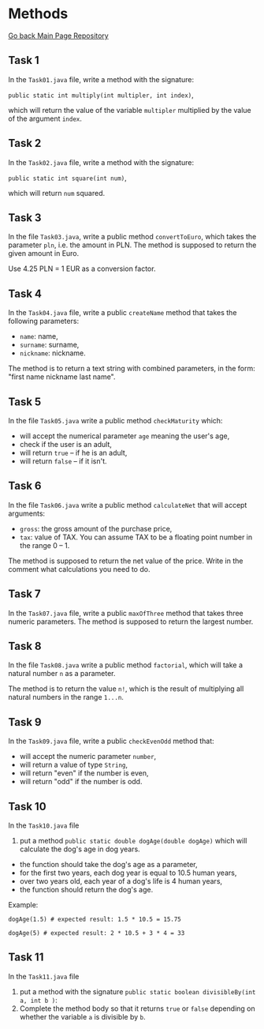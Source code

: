 # Methods
<a href="https://github.com/grzesiek-worek/Java-Basics">Go back Main Page Repository</a>

## Task 1

In the `Task01.java` file, write a method with the signature:

`public static int multiply(int multipler, int index)`,

which will return the value of the variable `multipler` multiplied by the value of the argument `index`.

## Task 2

In the `Task02.java` file, write a method with the signature:

`public static int square(int num)`,

which will return `num` squared.

## Task 3

In the file `Task03.java`, write a public method `convertToEuro`, which takes the parameter `pln`, i.e. the amount in PLN.
The method is supposed to return the given amount in Euro.

Use 4.25 PLN = 1 EUR as a conversion factor.

## Task 4

In the `Task04.java` file, write a public `createName` method that takes the following parameters:

* `name`: name,
* `surname`: surname,
* `nickname`: nickname.

The method is to return a text string with combined parameters, in the form: "first name nickname last name".

## Task 5

In the file `Task05.java` write a public method `checkMaturity` which:

* will accept the numerical parameter `age` meaning the user's age,
* check if the user is an adult,
* will return `true` &ndash; if he is an adult,
* will return `false` &ndash; if it isn't.

## Task 6

In the file `Task06.java` write a public method `calculateNet` that will accept arguments:

* `gross`: the gross amount of the purchase price,
* `tax`: value of TAX. You can assume TAX to be a floating point number in the range 0 &ndash; 1.

The method is supposed to return the net value of the price. Write in the comment what calculations you need to do.

## Task 7

In the `Task07.java` file, write a public `maxOfThree` method that takes three numeric parameters. The method is supposed to return the largest number.

## Task 8

In the file `Task08.java` write a public method `factorial`,
which will take a natural number `n` as a parameter.

The method is to return the value `n!`, which is the result of multiplying all natural numbers in the range `1...n`.

## Task 9

In the `Task09.java` file, write a public `checkEvenOdd` method that:

* will accept the numeric parameter `number`,
* will return a value of type `String`,
* will return "even" if the number is even,
* will return "odd" if the number is odd.

## Task 10

In the `Task10.java` file

1. put a method `public static double dogAge(double dogAge)` which will calculate the dog's age in dog years.
* the function should take the dog's age as a parameter,
* for the first two years, each dog year is equal to 10.5 human years,
* over two years old, each year of a dog's life is 4 human years,
* the function should return the dog's age.

Example:
```
dogAge(1.5) # expected result: 1.5 * 10.5 = 15.75

dogAge(5) # expected result: 2 * 10.5 + 3 * 4 = 33
```

## Task 11

In the `Task11.java` file

1. put a method with the signature `public static boolean divisibleBy(int a, int b )`:
2. Complete the method body so that it returns `true` or `false` depending on whether the variable `a` is divisible by `b`.